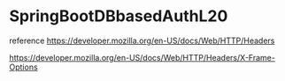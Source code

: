 # SpringBootDBbasedAuthL20

reference 
https://developer.mozilla.org/en-US/docs/Web/HTTP/Headers

https://developer.mozilla.org/en-US/docs/Web/HTTP/Headers/X-Frame-Options
